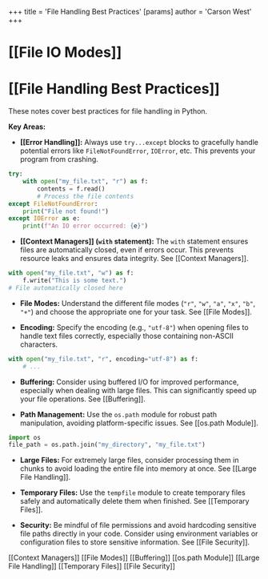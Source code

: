 +++
 title = 'File Handling Best Practices'
[params]
	author = 'Carson West'
+++
# [[File IO Modes]]
# [[File Handling Best Practices]] 
These notes cover best practices for file handling in Python.

**Key Areas:**

* **[[Error Handling]]:**  Always use `try...except` blocks to gracefully handle potential errors like `FileNotFoundError`, `IOError`, etc.  This prevents your program from crashing.

```python
try:
    with open("my_file.txt", "r") as f:
        contents = f.read()
        # Process the file contents
except FileNotFoundError:
    print("File not found!")
except IOError as e:
    print(f"An IO error occurred: {e}")
```

* **[[Context Managers]] (`with` statement):**  The `with` statement ensures files are automatically closed, even if errors occur. This prevents resource leaks and ensures data integrity.  See [[Context Managers]].

```python
with open("my_file.txt", "w") as f:
    f.write("This is some text.")
# File automatically closed here
```

* **File Modes:** Understand the different file modes (`"r"`, `"w"`, `"a"`, `"x"`, `"b"`, `"+"`) and choose the appropriate one for your task.  See [[File Modes]].

* **Encoding:** Specify the encoding (e.g., `"utf-8"`) when opening files to handle text files correctly, especially those containing non-ASCII characters.


```python
with open("my_file.txt", "r", encoding="utf-8") as f:
    # ...
```

* **Buffering:** Consider using buffered I/O for improved performance, especially when dealing with large files.  This can significantly speed up your file operations.  See [[Buffering]].

* **Path Management:** Use the `os.path` module for robust path manipulation, avoiding platform-specific issues.  See [[os.path Module]].

```python
import os
file_path = os.path.join("my_directory", "my_file.txt")
```

* **Large Files:** For extremely large files, consider processing them in chunks to avoid loading the entire file into memory at once.  See [[Large File Handling]].

* **Temporary Files:** Use the `tempfile` module to create temporary files safely and automatically delete them when finished. See [[Temporary Files]].

* **Security:**  Be mindful of file permissions and avoid hardcoding sensitive file paths directly in your code. Consider using environment variables or configuration files to store sensitive information. See [[File Security]].


[[Context Managers]]
[[File Modes]]
[[Buffering]]
[[os.path Module]]
[[Large File Handling]]
[[Temporary Files]]
[[File Security]]

